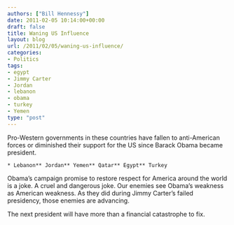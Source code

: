 ```yaml
---
authors: ["Bill Hennessy"]
date: 2011-02-05 10:14:00+00:00
draft: false
title: Waning US Influence
layout: blog
url: /2011/02/05/waning-us-influence/
categories:
- Politics
tags:
- egypt
- Jimmy Carter
- Jordan
- lebanon
- obama
- turkey
- Yemen
type: "post"
---
```


Pro-Western governments in these countries have fallen to anti-American forces or diminished their support for the US since Barack Obama became president.

 

    * Lebanon** Jordan** Yemen** Qatar** Egypt** Turkey  

Obama’s campaign promise to restore respect for America around the world is a joke. A cruel and dangerous joke. Our enemies see Obama’s weakness as American weakness. As they did during Jimmy Carter’s failed presidency, those enemies are advancing. 

 

The next president will have more than a financial catastrophe to fix.
